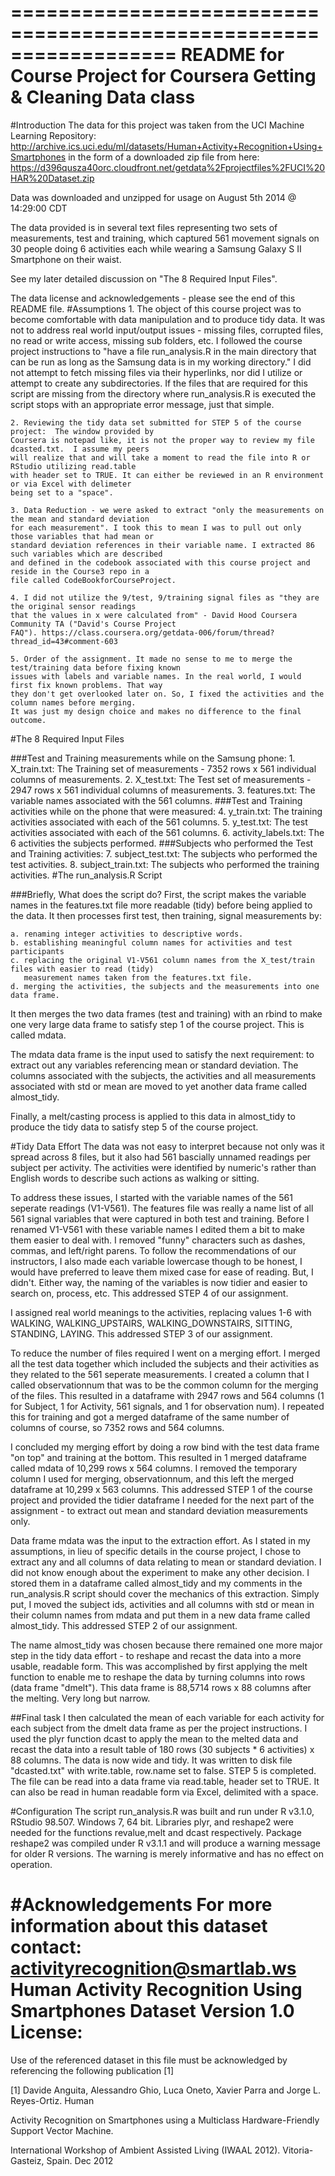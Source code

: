 ==================================================================
README for Course Project for Coursera Getting & Cleaning Data class
==================================================================

#Introduction
The data for this project was taken from the UCI Machine Learning Repository:
http://archive.ics.uci.edu/ml/datasets/Human+Activity+Recognition+Using+Smartphones
in the form of a downloaded zip file from here:
https://d396qusza40orc.cloudfront.net/getdata%2Fprojectfiles%2FUCI%20HAR%20Dataset.zip

Data was downloaded and unzipped for usage on August 5th 2014 @ 14:29:00 CDT

The data provided is in several text files representing two sets of measurements, test and training, 
which captured 561 movement signals on 30 people doing 6 activities each while wearing a Samsung 
Galaxy S II Smartphone on their waist. 

See my later detailed discussion on "The 8 Required Input Files".

The data license and acknowledgements - please see the end of this README file.
#Assumptions
    1. The object of this course project was to become comfortable with data manipulation and to produce 
    tidy data. It was not to address real world input/output issues - missing files, corrupted files, no 
    read or write access, missing sub folders, etc. I followed the course project instructions to "have
    a file run_analysis.R in the main directory that can be run as long as the Samsung data is in my 
    working directory." I did not attempt to fetch missing files via their hyperlinks, nor did I utilize 
    or attempt to create any subdirectories. If the files that are required for this script are missing 
    from the directory where run_analysis.R is executed the script stops with an appropriate error 
    message, just that simple. 
    
    2. Reviewing the tidy data set submitted for STEP 5 of the course project:  The window provided by 
    Coursera is notepad like, it is not the proper way to review my file dcasted.txt.  I assume my peers
    will realize that and will take a moment to read the file into R or RStudio utilizing read.table 
    with header set to TRUE. It can either be reviewed in an R environment or via Excel with delimeter 
    being set to a "space".

    3. Data Reduction - we were asked to extract "only the measurements on the mean and standard deviation 
    for each measurement". I took this to mean I was to pull out only those variables that had mean or 
    standard deviation references in their variable name. I extracted 86 such variables which are described 
    and defined in the codebook associated with this course project and reside in the Course3 repo in a 
    file called CodeBookforCourseProject.

    4. I did not utilize the 9/test, 9/training signal files as "they are the original sensor readings 
    that the values in x were calculated from" - David Hood Coursera Community TA ("David's Course Project 
    FAQ"). https://class.coursera.org/getdata-006/forum/thread?thread_id=43#comment-603
    
    5. Order of the assignment. It made no sense to me to merge the test/training data before fixing known 
    issues with labels and variable names. In the real world, I would first fix known problems. That way 
    they don't get overlooked later on. So, I fixed the activities and the column names before merging. 
    It was just my design choice and makes no difference to the final outcome.

#The 8 Required Input Files

###Test and Training measurements while on the Samsung phone:
    1. X_train.txt: The Training set of measurements - 7352 rows x 561 individual columns of measurements.
    2. X_test.txt: The Test set of measurements - 2947 rows x 561 individual columns of measurements.
    3. features.txt: The variable names associated with the 561 columns.
###Test and Training activities while on the phone that were measured:
    4. y_train.txt: The training activities associated with each of the 561 columns.
    5. y_test.txt: The test activities associated with each of the 561 columns.
    6. activity_labels.txt: The 6 activities the subjects performed.
###Subjects who performed the Test and Training activities:
    7. subject_test.txt: The subjects who performed the test activities.
    8. subject_train.txt: The subjects who performed the training activities.
#The run_analysis.R Script

###Briefly, What does the script do?
First, the script makes the variable names in the features.txt file more readable (tidy) before being 
applied to the data. 
It then processes first test, then training, signal measurements by:

    a. renaming integer activities to descriptive words.
    b. establishing meaningful column names for activities and test participants
    c. replacing the original V1-V561 column names from the X_test/train files with easier to read (tidy) 
       measurement names taken from the features.txt file.
    d. merging the activities, the subjects and the measurements into one data frame.

It then merges the two data frames (test and training) with an rbind to make one very large data frame to 
satisfy step 1 of the course project. This is called mdata.
 
 
The mdata data frame is the input used to satisfy the next requirement: to extract out any variables referencing 
mean or standard deviation. The columns associated with the subjects, the activities and all measurements associated with std or mean are moved to yet another data frame called almost_tidy. 


Finally, a melt/casting process is applied to this data in almost_tidy to produce the tidy data to satisfy 
step 5 of the course project. 

#Tidy Data Effort
The data was not easy to interpret because not only was it spread across 8 files, but it also had 561 bascially 
unnamed readings per subject per activity. The activities were identified by numeric's rather than English words to describe such actions as walking or sitting. 


To address these issues, I started with the variable names of the 561 seperate readings (V1-V561). The features file 
was really a name list of all 561 signal variables that were captured in both test and training. Before I renamed 
V1-V561 with these variable names I edited them a bit to make them easier to deal with.  I removed "funny" 
characters such as dashes, commas, and left/right parens. To follow the recommendations of our instructors, 
I also made each variable lowercase though to be honest, I would have preferred to leave them mixed case for 
ease of reading. But, I didn't. Either way, the naming of the variables is now tidier and easier to search on, 
process, etc. This addressed STEP 4 of our assignment.


I assigned real world meanings to the activities, replacing values 1-6 with WALKING, 
WALKING_UPSTAIRS, WALKING_DOWNSTAIRS, SITTING, STANDING, LAYING. This addressed STEP 3 of our assignment. 


To reduce the number of files required I went on a merging effort. I merged all the test data together which 
included the subjects and their activities as they related to the 561 seperate measurements. I created a column that I 
called observationnum that was to be the common column for the merging of the files. This resulted in a 
dataframe with 2947 rows and 564 columns (1 for Subject, 1 for Activity,  561 signals, and 1 for observation num). I repeated this for training and got a merged dataframe of the same number of columns of course, so 
7352 rows and 564 columns.

I concluded my merging effort by doing a row bind with the test data frame "on top" and training at the 
bottom. This resulted in 1 merged dataframe called mdata of 10,299 rows x 564 columns. I removed the 
temporary column I used for merging, observationnum, and this left the merged dataframe at 10,299 x 563 
columns. This addressed STEP 1 of the course project and provided the tidier dataframe I needed for the next 
part of the assignment - to extract out mean and standard deviation measurements only. 


Data frame mdata was the input to the extraction effort. As I stated in my assumptions, in lieu of specific 
details in the course project, I chose to extract any and all columns of data relating to mean or standard 
deviation. I did not know enough about the experiment to make any other decision. I stored them in a dataframe called 
almost_tidy and my comments in the run_analysis.R script should cover the mechanics of this extraction. Simply put, I 
moved the subject ids, activities and all columns with std or mean in their column names from mdata and put them in a 
new data frame called almost_tidy. This addressed STEP 2 of our assignment.


The name almost_tidy was chosen because there remained one more major step in the tidy data effort - to 
reshape and recast the data into a more usable, readable form. This was accomplished by first applying the 
melt function to enable me to reshape the data by turning columns into rows (data frame "dmelt"). This data 
frame is 88,5714 rows x 88 columns after the melting. Very long but narrow. 

##Final task
I then calculated the mean of each variable for each activity for each subject from the dmelt data frame as per 
the project instructions. I used the plyr function dcast to apply the mean to the melted data and recast the data 
into a result table of 180 rows (30 subjects * 6 activities) x 88 columns. The data is now wide and tidy. 
It was written to disk file "dcasted.txt" with write.table, row.name set to false. STEP 5 is completed. The file can be
read into a data frame via read.table, header set to TRUE. It can also be read in human readable form via Excel, delimited with a space.

#Configuration
The script run_analysis.R was built and run under R v3.1.0, RStudio 98.507. Windows 7, 64 bit. Libraries 
plyr, and reshape2 were needed for the functions revalue,melt and dcast respectively. Package reshape2 was 
compiled under R v3.1.1 and will produce a warning message for older R versions. The warning is merely 
informative and has no effect on operation.  

#Acknowledgements
For more information about this dataset contact: activityrecognition@smartlab.ws
Human Activity Recognition Using Smartphones Dataset
Version 1.0
License:
========
Use of the referenced dataset in this file must be acknowledged by referencing the following publication [1] 

[1] Davide Anguita, Alessandro Ghio, Luca Oneto, Xavier Parra and Jorge L. Reyes-Ortiz. Human 

Activity Recognition on Smartphones using a Multiclass Hardware-Friendly Support Vector Machine. 

International Workshop of Ambient Assisted Living (IWAAL 2012). Vitoria-Gasteiz, Spain. Dec 2012


